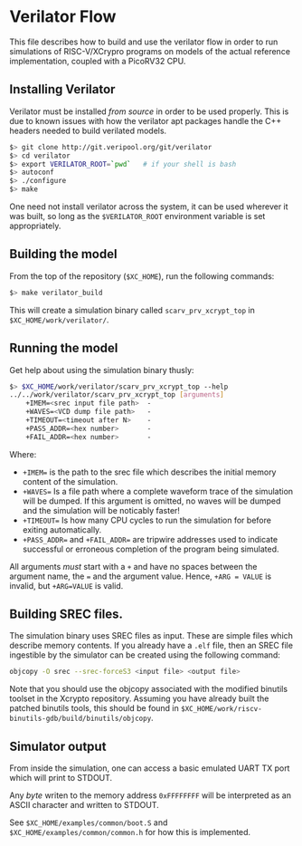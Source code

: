 
# Verilator Flow

This file describes how to build and use the verilator flow in order
to run simulations of RISC-V/XCrypro programs on models of the actual
reference implementation, coupled with a PicoRV32 CPU.

## Installing Verilator

Verilator must be installed *from source* in order to be used properly.
This is due to known issues with how the verilator apt packages handle
the C++ headers needed to build verilated models.

```sh
$> git clone http://git.veripool.org/git/verilator
$> cd verilator
$> export VERILATOR_ROOT=`pwd`   # if your shell is bash
$> autoconf
$> ./configure
$> make
```

One need not install verilator across the system, it can be used wherever
it was built, so long as the `$VERILATOR_ROOT` environment variable is
set appropriately.

## Building the model

From the top of the repository (`$XC_HOME`), run the following commands:

```sh
$> make verilator_build
```

This will create a simulation binary called `scarv_prv_xcrypt_top`
in `$XC_HOME/work/verilator/`.

## Running the model

Get help about using the simulation binary thusly:

```sh
$> $XC_HOME/work/verilator/scarv_prv_xcrypt_top --help
../../work/verilator/scarv_prv_xcrypt_top [arguments]
	+IMEM=<srec input file path>  -
	+WAVES=<VCD dump file path>   -
	+TIMEOUT=<timeout after N>    -
	+PASS_ADDR=<hex number>       -
	+FAIL_ADDR=<hex number>       -
```

Where:

- `+IMEM=` is the path to the srec file which describes the initial
    memory content of the simulation.
- `+WAVES=` Is a file path where a complete waveform trace of the
    simulation will be dumped. If this argument is omitted, no waves will
    be dumped and the simulation will be noticably faster!
- `+TIMEOUT=` Is how many CPU cycles to run the simulation for before
    exiting automatically.
- `+PASS_ADDR=` and `+FAIL_ADDR=` are tripwire addresses used to indicate
    successful or erroneous completion of the program being simulated.

All arguments *must* start with a `+` and have no spaces between the argument
name, the `=` and the argument value. Hence, `+ARG = VALUE` is invalid, but
`+ARG=VALUE` is valid.

## Building SREC files.

The simulation binary uses SREC files as input. These are simple files
which describe memory contents. If you already have a `.elf` file, then
an SREC file ingestible by the simulator can be created using the following
command:

```sh
objcopy -O srec --srec-forceS3 <input file> <output file>
```

Note that you should use the objcopy associated with the modified binutils
toolset in the Xcrypto repository. Assuming you have already built the
patched binutils tools, this should be found in
`$XC_HOME/work/riscv-binutils-gdb/build/binutils/objcopy`.

## Simulator output

From inside the simulation, one can access a basic emulated UART TX port
which will print to STDOUT.

Any *byte* writen to the memory address `0xFFFFFFFF` will be interpreted as
an ASCII character and written to STDOUT.

See `$XC_HOME/examples/common/boot.S` and `$XC_HOME/examples/common/common.h`
for how this is implemented.
